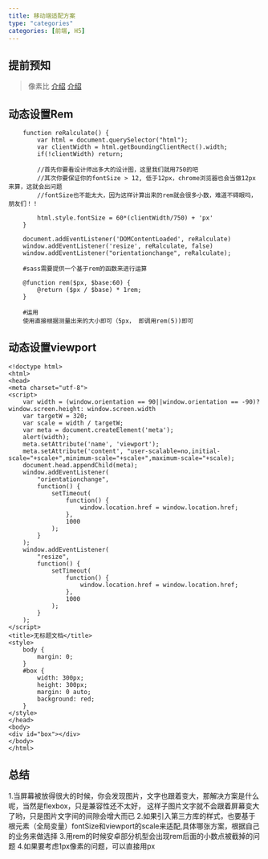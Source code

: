 ```yaml
---
title: 移动端适配方案
type: "categories"
categories: [前端, H5]
---
```


## 提前预知

> 像素比
[介绍](http://www.zhangxinxu.com/wordpress/2012/08/window-devicepixelratio/)
[介绍](https://colachan.com/post/3435)


## 动态设置Rem

```
	function reRalculate() {
		var html = document.querySelector("html");
		var clientWidth = html.getBoundingClientRect().width;
		if(!clientWidth) return;

		//首先你要看设计师出多大的设计图，这里我们就用750的吧
		//其次你要保证你的fontSize > 12, 低于12px，chrome浏览器也会当做12px来算，这就会出问题
		//fontSize也不能太大，因为这样计算出来的rem就会很多小数，难道不碍眼吗，朋友们！！

		html.style.fontSize = 60*(clientWidth/750) + 'px'
	}
	
	document.addEventListener('DOMContentLoaded', reRalculate)
	window.addEventListener('resize', reRalculate, false)
	window.addEventListener("orientationchange", reRalculate);

```

```
	#sass需要提供一个基于rem的函数来进行运算

	@function rem($px, $base:60) {
	    @return ($px / $base) * 1rem;
	}

```

```
	#运用
	使用直接根据测量出来的大小即可（5px， 即调用rem(5))即可

```
###

## 动态设置viewport
```
<!doctype html>
<html>
<head>
<meta charset="utf-8">
<script>
	var width = (window.orientation == 90||window.orientation == -90)? window.screen.height: window.screen.width
	var targetW = 320; 
	var scale = width / targetW;
	var meta = document.createElement('meta');
	alert(width);
	meta.setAttribute('name', 'viewport');
	meta.setAttribute('content', "user-scalable=no,initial-scale="+scale+",minimum-scale="+scale+",maximum-scale="+scale);
	document.head.appendChild(meta);
	window.addEventListener(
		"orientationchange", 
		function() {
			setTimeout(
				function() {
					window.location.href = window.location.href;
				},
				1000
			);
		}
	);
	window.addEventListener(
		"resize", 
		function() {
			setTimeout(
				function() {
					window.location.href = window.location.href;
				},
				1000
			);
		}
	);
</script>
<title>无标题文档</title>
<style>
	body {
		margin: 0;
	}
	#box {
		width: 300px;
		height: 300px;
		margin: 0 auto;
		background: red;
	}
</style>
</head>
<body>
<div id="box"></div>
</body>
</html>	
```
## 总结

1.当屏幕被放得很大的时候，你会发现图片，文字也跟着变大，那解决方案是什么呢，当然是flexbox，只是兼容性还不太好，
这样子图片文字就不会跟着屏幕变大了哟，只是图片文字间的间隙会增大而已
2.如果引入第三方库的样式，也要基于根元素（全局变量）fontSize和viewport的scale来适配,具体哪张方案，根据自己的业务来做选择
3.用rem的时候安卓部分机型会出现rem后面的小数点被截掉的问题
4.如果要考虑1px像素的问题，可以直接用px

